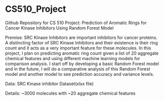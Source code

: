 # CS510_Project
Github Repository for CS 510 Project: Prediction of Aromatic Rings for Cancer Kinase Inhibitors Using Random Forest Model

Premise: SRC Kinase Inhibitors are important inhibitors for cancer proteins. A distincting factor of SRC Kinase Inhibitors and their existence is their ring count
and it acts as a very important feature for these molecules. In this project, I plan on predicting aromatic ring count given a list of 20 aggregate chemical features 
and using different machine learning models for comparison analysis. I start off by developing a basic Random Forest model and in the future, I will do a comparative 
analysis of this Random Forest model and another model to see prediction accuracy and variance levels. 

Data: SRC Kinase inhibitor Dataset(xlsx file)

Details: ~3000 molecules with ~20 aggregate chemical features

